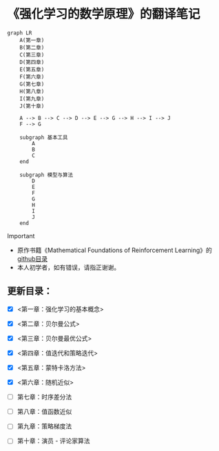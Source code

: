 # 《强化学习的数学原理》的翻译笔记

```mermaid
graph LR
    A(第一章)
    B(第二章)
    C(第三章)
    D(第四章)
    E(第五章)
    F(第六章)
    G(第七章)
    H(第八章)
    I(第九章)
    J(第十章)

    A --> B --> C --> D --> E --> G --> H --> I --> J
    F --> G

    subgraph 基本工具
        A
        B
        C
    end

    subgraph 模型与算法
        D
        E
        F
        G
        H
        I
        J
    end

```


> [!IMPORTANT]
> - 原作书籍《Mathematical Foundations of Reinforcement Learning》的 [github目录](https://github.com/MathFoundationRL/Book-Mathmatical-Foundation-of-Reinforcement-Learning)
> - 本人初学者，如有错误，请指正谢谢。

## 更新目录：

- [x]   <第一章：强化学习的基本概念>
- [x]   <第二章：贝尔曼公式>
- [x]   <第三章：贝尔曼最优公式>
- [x]   <第四章：值迭代和策略迭代>
- [x]   <第五章：蒙特卡洛方法>
- [x]   <第六章：随机近似>
- [ ]   第七章：时序差分法
- [ ]   第八章：值函数近似
- [ ]   第九章：策略梯度法
- [ ]   第十章：演员 - 评论家算法

